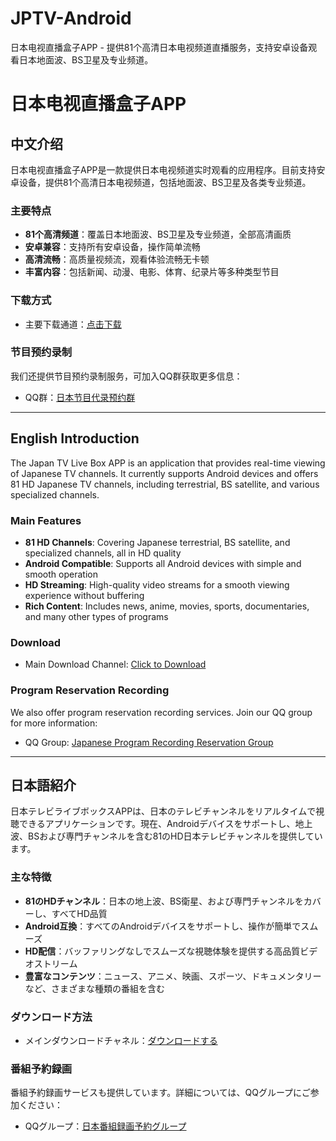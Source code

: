# JPTV-Android
日本电视直播盒子APP - 提供81个高清日本电视频道直播服务，支持安卓设备观看日本地面波、BS卫星及专业频道。

# 日本电视直播盒子APP

## 中文介绍

日本电视直播盒子APP是一款提供日本电视频道实时观看的应用程序。目前支持安卓设备，提供81个高清日本电视频道，包括地面波、BS卫星及各类专业频道。

### 主要特点

- **81个高清频道**：覆盖日本地面波、BS卫星及专业频道，全部高清画质
- **安卓兼容**：支持所有安卓设备，操作简单流畅
- **高清流畅**：高质量视频流，观看体验流畅无卡顿
- **丰富内容**：包括新闻、动漫、电影、体育、纪录片等多种类型节目

### 下载方式

- 主要下载通道：[点击下载](https://xn--mnqu41b.cn/jptv.html)

### 节目预约录制

我们还提供节目预约录制服务，可加入QQ群获取更多信息：
- QQ群：[日本节目代录预约群](https://qm.qq.com/q/jhyEUpFVQY)

---

## English Introduction

The Japan TV Live Box APP is an application that provides real-time viewing of Japanese TV channels. It currently supports Android devices and offers 81 HD Japanese TV channels, including terrestrial, BS satellite, and various specialized channels.

### Main Features

- **81 HD Channels**: Covering Japanese terrestrial, BS satellite, and specialized channels, all in HD quality
- **Android Compatible**: Supports all Android devices with simple and smooth operation
- **HD Streaming**: High-quality video streams for a smooth viewing experience without buffering
- **Rich Content**: Includes news, anime, movies, sports, documentaries, and many other types of programs

### Download

- Main Download Channel: [Click to Download](https://xn--mnqu41b.cn/jptv.html)

### Program Reservation Recording

We also offer program reservation recording services. Join our QQ group for more information:
- QQ Group: [Japanese Program Recording Reservation Group](https://qm.qq.com/q/jhyEUpFVQY)

---

## 日本語紹介

日本テレビライブボックスAPPは、日本のテレビチャンネルをリアルタイムで視聴できるアプリケーションです。現在、Androidデバイスをサポートし、地上波、BSおよび専門チャンネルを含む81のHD日本テレビチャンネルを提供しています。

### 主な特徴

- **81のHDチャンネル**：日本の地上波、BS衛星、および専門チャンネルをカバーし、すべてHD品質
- **Android互換**：すべてのAndroidデバイスをサポートし、操作が簡単でスムーズ
- **HD配信**：バッファリングなしでスムーズな視聴体験を提供する高品質ビデオストリーム
- **豊富なコンテンツ**：ニュース、アニメ、映画、スポーツ、ドキュメンタリーなど、さまざまな種類の番組を含む

### ダウンロード方法

- メインダウンロードチャネル：[ダウンロードする](https://xn--mnqu41b.cn/jptv.html)

### 番組予約録画

番組予約録画サービスも提供しています。詳細については、QQグループにご参加ください：
- QQグループ：[日本番組録画予約グループ](https://qm.qq.com/q/jhyEUpFVQY)

